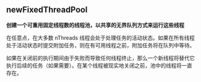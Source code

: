 ## newFixedThreadPool
**创建一个可重用固定线程数的线程池，以共享的无界队列方式来运行这些线程**

在任意点，在大多数 nThreads 线程会处于处理任务的活动状态。如果在所有线程处于活动状态时提交附加任务，则在有可用线程之前，附加任务将在队列中等待。

如果在关闭前的执行期间由于失败而导致任何线程终止，那么一个新线程将替代它执行后续的任务（如果需要）。在某个线程被现实地关闭之前，池中的线程将一直存在。
